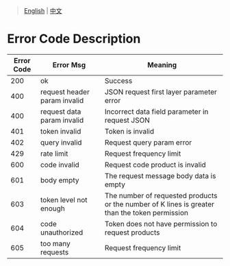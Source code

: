 > [English](./error_code_description.md) | [中文](./error_code_description_cn.md)

# Error Code Description

| Error Code | Error Msg                    | Meaning |
| ---------- | ---------------------------- | --------------------------------------------------------- |
| 200        | ok                           | Success |
| 400        | request header param invalid | JSON request first layer parameter error |
| 400        | request data param invalid   | Incorrect data field parameter in request JSON |
| 401        | token invalid                | Token is invalid |
| 402        | query invalid                | Request query param error |
| 429        | rate limit                   | Request frequency limit |
| 600        | code invalid                 | Request code product is invalid |
| 601        | body empty                   | The request message body data is empty |
| 603        | token level not enough       | The number of requested products or the number of K lines is greater than the token permission |
| 604        | code unauthorized            | Token does not have permission to request products|
| 605        | too many requests            | Request frequency limit |